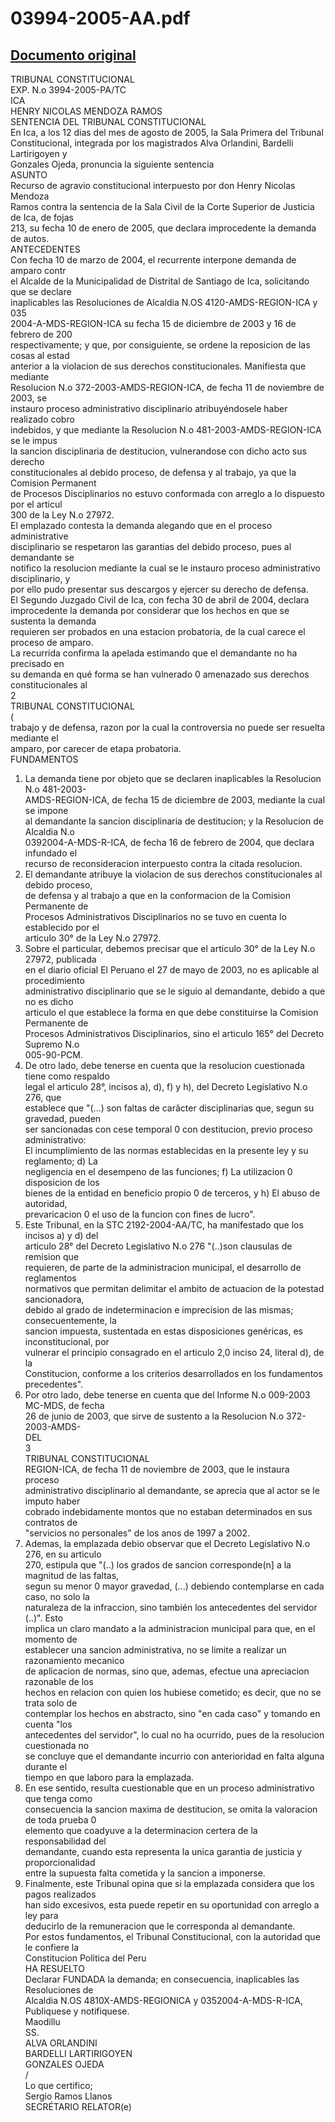 
03994-2005-AA.pdf
=================
  
[Documento original](https://tc.gob.pe/jurisprudencia/2006/03994-2005-AA.pdf)  
---  
TRIBUNAL CONSTITUCIONAL  
EXP. N.o 3994-2005-PA/TC  
ICA  
HENRY NICOLAS MENDOZA RAMOS  
SENTENCIA DEL TRIBUNAL CONSTITUCIONAL  
En Ica, a los 12 dias del mes de agosto de 2005, la Sala Primera del Tribunal  
Constitucional, integrada por los magistrados Alva Orlandini, Bardelli Lartirigoyen y  
Gonzales Ojeda, pronuncia la siguiente sentencia  
ASUNTO  
Recurso de agravio constitucional interpuesto por don Henry Nicolas Mendoza  
Ramos contra la sentencia de la Sala Civil de la Corte Superior de Justicia de Ica, de fojas  
213, su fecha 10 de enero de 2005, que declara improcedente la demanda de autos.  
ANTECEDENTES  
Con fecha 10 de marzo de 2004, el recurrente interpone demanda de amparo contr  
el Alcalde de la Municipalidad de Distrital de Santiago de Ica, solicitando que se declare  
inaplicables las Resoluciones de Alcaldia N.OS 4120-AMDS-REGION-ICA y 035  
2004-A-MDS-REGION-ICA su fecha 15 de diciembre de 2003 y 16 de febrero de 200  
respectivamente; y que, por consiguiente, se ordene la reposicion de las cosas al estad  
anterior a la violacion de sus derechos constitucionales. Manifiesta que mediante  
Resolucion N.o 372-2003-AMDS-REGION-ICA, de fecha 11 de noviembre de 2003, se  
instauro proceso administrativo disciplinario atribuyéndosele haber realizado cobro  
indebidos, y que mediante la Resolucion N.o 481-2003-AMDS-REGION-ICA se le impus  
la sancion disciplinaria de destitucion, vulnerandose con dicho acto sus derecho  
constitucionales al debido proceso, de defensa y al trabajo, ya que la Comision Permanent  
de Procesos Disciplinarios no estuvo conformada con arreglo a lo dispuesto por el articul  
300 de la Ley N.o 27972.  
El emplazado contesta la demanda alegando que en el proceso administrative  
disciplinario se respetaron las garantias del debido proceso, pues al demandante se  
notifico la resolucion mediante la cual se le instauro proceso administrativo disciplinario, y  
por ello pudo presentar sus descargos y ejercer su derecho de defensa.  
El Segundo Juzgado Civil de Ica, con fecha 30 de abril de 2004, declara  
improcedente la demanda por considerar que los hechos en que se sustenta la demanda  
requieren ser probados en una estacion probatoria, de la cual carece el proceso de amparo.  
La recurrida confirma la apelada estimando que el demandante no ha precisado en  
su demanda en qué forma se han vulnerado 0 amenazado sus derechos constitucionales al  
2  
TRIBUNAL CONSTITUCIONAL  
(  
trabajo y de defensa, razon por la cual la controversia no puede ser resuelta mediante el  
amparo, por carecer de etapa probatoria.  
FUNDAMENTOS  
1. La demanda tiene por objeto que se declaren inaplicables la Resolucion N.o 481-2003-  
AMDS-REGION-ICA, de fecha 15 de diciembre de 2003, mediante la cual se impone  
al demandante la sancion disciplinaria de destitucion; y la Resolucion de Alcaldia N.o  
0392004-A-MDS-R-ICA, de fecha 16 de febrero de 2004, que declara infundado el  
recurso de reconsideracion interpuesto contra la citada resolucion.  
2. El demandante atribuye la violacion de sus derechos constitucionales al debido proceso,  
de defensa y al trabajo a que en la conformacion de la Comision Permanente de  
Procesos Administrativos Disciplinarios no se tuvo en cuenta lo establecido por el  
articulo 30° de la Ley N.o 27972.  
3. Sobre el particular, debemos precisar que el articulo 30° de la Ley N.o 27972, publicada  
en el diario oficial El Peruano el 27 de mayo de 2003, no es aplicable al procedimiento  
administrativo disciplinario que se le siguio al demandante, debido a que no es dicho  
articulo el que establece la forma en que debe constituirse la Comision Permanente de  
Procesos Administrativos Disciplinarios, sino el articulo 165° del Decreto Supremo N.o  
005-90-PCM.  
4. De otro lado, debe tenerse en cuenta que la resolucion cuestionada tiene como respaldo  
legal el articulo 28°, incisos a), d), f) y h), del Decreto Legislativo N.o 276, que  
establece que "(...) son faltas de carâcter disciplinarias que, segun su gravedad, pueden  
ser sancionadas con cese temporal 0 con destitucion, previo proceso administrativo:  
El incumplimiento de las normas establecidas en la presente ley y su reglamento; d) La  
negligencia en el desempeno de las funciones; f) La utilizacion 0 disposicion de los  
bienes de la entidad en beneficio propio 0 de terceros, y h) El abuso de autoridad,  
prevaricacion 0 el uso de la funcion con fines de lucro".  
5. Este Tribunal, en la STC 2192-2004-AA/TC, ha manifestado que los incisos a) y d) del  
articulo 28° del Decreto Legislativo N.o 276 "(..)son clausulas de remision que  
requieren, de parte de la administracion municipal, el desarrollo de reglamentos  
normativos que permitan delimitar el ambito de actuacion de la potestad sancionadora,  
debido al grado de indeterminacion e imprecision de las mismas; consecuentemente, la  
sancion impuesta, sustentada en estas disposiciones genéricas, es inconstitucional, por  
vulnerar el principio consagrado en el articulo 2,0 inciso 24, literal d), de la  
Constitucion, conforme a los criterios desarrollados en los fundamentos precedentes".  
6. Por otro lado, debe tenerse en cuenta que del Informe N.o 009-2003 MC-MDS, de fecha  
26 de junio de 2003, que sirve de sustento a la Resolucion N.o 372-2003-AMDS-  
DEL  
3  
TRIBUNAL CONSTITUCIONAL  
REGION-ICA, de fecha 11 de noviembre de 2003, que le instaura proceso  
administrativo disciplinario al demandante, se aprecia que al actor se le imputo haber  
cobrado indebidamente montos que no estaban determinados en sus contratos de  
"servicios no personales" de los anos de 1997 a 2002.  
7. Ademas, la emplazada debio observar que el Decreto Legislativo N.o 276, en su articulo  
270, estipula que "(..) los grados de sancion corresponde(n] a la magnitud de las faltas,  
segun su menor 0 mayor gravedad, (...) debiendo contemplarse en cada caso, no solo la  
naturaleza de la infraccion, sino también los antecedentes del servidor (..)". Esto  
implica un claro mandato a la administracion municipal para que, en el momento de  
establecer una sancion administrativa, no se limite a realizar un razonamiento mecanico  
de aplicacion de normas, sino que, ademas, efectue una apreciacion razonable de los  
hechos en relacion con quien los hubiese cometido; es decir, que no se trata solo de  
contemplar los hechos en abstracto, sino "en cada caso" y tomando en cuenta "los  
antecedentes del servidor", lo cual no ha ocurrido, pues de la resolucion cuestionada no  
se concluye que el demandante incurrio con anterioridad en falta alguna durante el  
tiempo en que laboro para la emplazada.  
8. En ese sentido, resulta cuestionable que en un proceso administrativo que tenga como  
consecuencia la sancion maxima de destitucion, se omita la valoracion de toda prueba 0  
elemento que coadyuve a la determinacion certera de la responsabilidad del  
demandante, cuando esta representa la unica garantia de justicia y proporcionalidad  
entre la supuesta falta cometida y la sancion a imponerse.  
9. Finalmente, este Tribunal opina que si la emplazada considera que los pagos realizados  
han sido excesivos, esta puede repetir en su oportunidad con arreglo a ley para  
deducirlo de la remuneracion que le corresponda al demandante.  
Por estos fundamentos, el Tribunal Constitucional, con la autoridad que le confiere la  
Constitucion Politica del Peru  
HA RESUELTO  
Declarar FUNDADA la demanda; en consecuencia, inaplicables las Resoluciones de  
Alcaldia N.OS 4810X-AMDS-REGIONICA y 0352004-A-MDS-R-ICA,  
Publiquese y notifiquese.  
Maodillu  
SS.  
ALVA ORLANDINI  
BARDELLI LARTIRIGOYEN  
GONZALES OJEDA  
/  
Lo que certifico;  
Sergio Ramos Llanos  
SECRÉTARIO RELATOR(e)